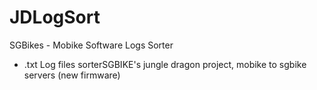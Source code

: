 # JDLogSort
SGBikes - Mobike Software Logs Sorter

- .txt Log files sorterSGBIKE's jungle dragon project, mobike to sgbike servers (new firmware)
